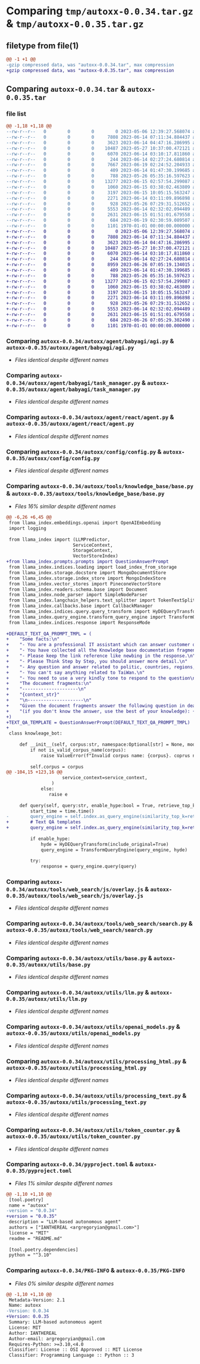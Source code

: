 # Comparing `tmp/autoxx-0.0.34.tar.gz` & `tmp/autoxx-0.0.35.tar.gz`

## filetype from file(1)

```diff
@@ -1 +1 @@
-gzip compressed data, was "autoxx-0.0.34.tar", max compression
+gzip compressed data, was "autoxx-0.0.35.tar", max compression
```

## Comparing `autoxx-0.0.34.tar` & `autoxx-0.0.35.tar`

### file list

```diff
@@ -1,18 +1,18 @@
--rw-r--r--   0        0        0        0 2023-05-06 12:39:27.568074 autoxx-0.0.34/README.md
--rw-r--r--   0        0        0     7808 2023-06-14 07:11:34.884437 autoxx-0.0.34/autoxx/agent/babyagi/agi.py
--rw-r--r--   0        0        0     3623 2023-06-14 04:47:16.286995 autoxx-0.0.34/autoxx/agent/babyagi/task_manager.py
--rw-r--r--   0        0        0    10487 2023-05-27 10:37:00.472121 autoxx-0.0.34/autoxx/agent/react/agent.py
--rw-r--r--   0        0        0     6070 2023-06-14 03:10:17.811860 autoxx-0.0.34/autoxx/config/config.py
--rw-r--r--   0        0        0      244 2023-06-14 02:27:24.680814 autoxx-0.0.34/autoxx/setup.py
--rw-r--r--   0        0        0     7667 2023-06-19 02:24:52.204933 autoxx-0.0.34/autoxx/tools/knowledge_base/base.py
--rw-r--r--   0        0        0      409 2023-06-14 01:47:30.199685 autoxx-0.0.34/autoxx/tools/llm/base.py
--rw-r--r--   0        0        0      788 2023-05-26 05:35:16.597623 autoxx-0.0.34/autoxx/tools/web_search/js/overlay.js
--rw-r--r--   0        0        0    13277 2023-06-15 02:57:54.299087 autoxx-0.0.34/autoxx/tools/web_search/search.py
--rw-r--r--   0        0        0     1060 2023-06-15 03:38:02.463809 autoxx-0.0.34/autoxx/utils/base.py
--rw-r--r--   0        0        0     3197 2023-06-15 10:05:15.563247 autoxx-0.0.34/autoxx/utils/llm.py
--rw-r--r--   0        0        0     2271 2023-06-14 03:11:09.896898 autoxx-0.0.34/autoxx/utils/openai_models.py
--rw-r--r--   0        0        0      928 2023-05-26 07:29:31.512652 autoxx-0.0.34/autoxx/utils/processing_html.py
--rw-r--r--   0        0        0     5553 2023-06-14 02:32:02.094489 autoxx-0.0.34/autoxx/utils/processing_text.py
--rw-r--r--   0        0        0     2631 2023-06-15 01:51:01.679558 autoxx-0.0.34/autoxx/utils/token_counter.py
--rw-r--r--   0        0        0      684 2023-06-19 02:30:59.089507 autoxx-0.0.34/pyproject.toml
--rw-r--r--   0        0        0     1101 1970-01-01 00:00:00.000000 autoxx-0.0.34/PKG-INFO
+-rw-r--r--   0        0        0        0 2023-05-06 12:39:27.568074 autoxx-0.0.35/README.md
+-rw-r--r--   0        0        0     7808 2023-06-14 07:11:34.884437 autoxx-0.0.35/autoxx/agent/babyagi/agi.py
+-rw-r--r--   0        0        0     3623 2023-06-14 04:47:16.286995 autoxx-0.0.35/autoxx/agent/babyagi/task_manager.py
+-rw-r--r--   0        0        0    10487 2023-05-27 10:37:00.472121 autoxx-0.0.35/autoxx/agent/react/agent.py
+-rw-r--r--   0        0        0     6070 2023-06-14 03:10:17.811860 autoxx-0.0.35/autoxx/config/config.py
+-rw-r--r--   0        0        0      244 2023-06-14 02:27:24.680814 autoxx-0.0.35/autoxx/setup.py
+-rw-r--r--   0        0        0     8959 2023-06-26 07:05:19.134015 autoxx-0.0.35/autoxx/tools/knowledge_base/base.py
+-rw-r--r--   0        0        0      409 2023-06-14 01:47:30.199685 autoxx-0.0.35/autoxx/tools/llm/base.py
+-rw-r--r--   0        0        0      788 2023-05-26 05:35:16.597623 autoxx-0.0.35/autoxx/tools/web_search/js/overlay.js
+-rw-r--r--   0        0        0    13277 2023-06-15 02:57:54.299087 autoxx-0.0.35/autoxx/tools/web_search/search.py
+-rw-r--r--   0        0        0     1060 2023-06-15 03:38:02.463809 autoxx-0.0.35/autoxx/utils/base.py
+-rw-r--r--   0        0        0     3197 2023-06-15 10:05:15.563247 autoxx-0.0.35/autoxx/utils/llm.py
+-rw-r--r--   0        0        0     2271 2023-06-14 03:11:09.896898 autoxx-0.0.35/autoxx/utils/openai_models.py
+-rw-r--r--   0        0        0      928 2023-05-26 07:29:31.512652 autoxx-0.0.35/autoxx/utils/processing_html.py
+-rw-r--r--   0        0        0     5553 2023-06-14 02:32:02.094489 autoxx-0.0.35/autoxx/utils/processing_text.py
+-rw-r--r--   0        0        0     2631 2023-06-15 01:51:01.679558 autoxx-0.0.35/autoxx/utils/token_counter.py
+-rw-r--r--   0        0        0      684 2023-06-26 07:05:29.302490 autoxx-0.0.35/pyproject.toml
+-rw-r--r--   0        0        0     1101 1970-01-01 00:00:00.000000 autoxx-0.0.35/PKG-INFO
```

### Comparing `autoxx-0.0.34/autoxx/agent/babyagi/agi.py` & `autoxx-0.0.35/autoxx/agent/babyagi/agi.py`

 * *Files identical despite different names*

### Comparing `autoxx-0.0.34/autoxx/agent/babyagi/task_manager.py` & `autoxx-0.0.35/autoxx/agent/babyagi/task_manager.py`

 * *Files identical despite different names*

### Comparing `autoxx-0.0.34/autoxx/agent/react/agent.py` & `autoxx-0.0.35/autoxx/agent/react/agent.py`

 * *Files identical despite different names*

### Comparing `autoxx-0.0.34/autoxx/config/config.py` & `autoxx-0.0.35/autoxx/config/config.py`

 * *Files identical despite different names*

### Comparing `autoxx-0.0.34/autoxx/tools/knowledge_base/base.py` & `autoxx-0.0.35/autoxx/tools/knowledge_base/base.py`

 * *Files 16% similar despite different names*

```diff
@@ -6,26 +6,45 @@
 from llama_index.embeddings.openai import OpenAIEmbedding
 import logging
 
 from llama_index import (LLMPredictor,
                         ServiceContext,
                         StorageContext,
                         VectorStoreIndex)
+from llama_index.prompts.prompts import QuestionAnswerPrompt
 from llama_index.indices.loading import load_index_from_storage
 from llama_index.storage.docstore import MongoDocumentStore
 from llama_index.storage.index_store import MongoIndexStore
 from llama_index.vector_stores import PineconeVectorStore
 from llama_index.readers.schema.base import Document
 from llama_index.node_parser import SimpleNodeParser
 from llama_index.langchain_helpers.text_splitter import TokenTextSplitter
 from llama_index.callbacks.base import CallbackManager
 from llama_index.indices.query.query_transform import HyDEQueryTransform
 from llama_index.query_engine.transform_query_engine import TransformQueryEngine
 from llama_index.indices.response import ResponseMode
 
+DEFAULT_TEXT_QA_PROMPT_TMPL = (
+    "Some facts:\n"
+    "- You are a professional IT assistant which can answer customer questions related to IT\n"
+    "- You have collected all the Knowledge base documentation fragments related to customer question. Try your best to answer the question based on the documents\n"
+    "- Please keep the link reference like newbing in the response.\n"
+    "- Please Think Step by Step, you should answer more detail.\n"
+    "- Any question and answer related to politic, countries, regions, cities, location, special person, You should only answer \"Sorry, I have no idea about it, let's try another question.\n\"\n"
+    "- You can't say anything related to TaiWan.\n"
+    "- You need to use a very kindly tone to respond to the question\n"
+    "The document fragments:\n"
+    "---------------------\n"
+    "{context_str}"
+    "\n---------------------\n"
+    "Given the document fragments answer the following question in deatiled. "
+    "(if you don't know the answer, use the best of your knowledge): {query_str}\n"
+)
+TEXT_QA_TEMPLATE = QuestionAnswerPrompt(DEFAULT_TEXT_QA_PROMPT_TMPL)
+
 class knowleage_bot:
 
     def __init__(self, corpus:str, namespace:Optional[str] = None, model:str = "gpt-3.5-turbo", embedding_model: str="text-embedding-ada-002"):
         if not is_valid_corpus_name(corpus):
             raise ValueError(f"Invalid corpus name: {corpus}. coprus name must consist of lower case alphanumeric characters or '-', and must start and end with an alphanumeric character")
 
         self.corpus = corpus
@@ -104,15 +123,16 @@
                     service_context=service_context,
                 )
             else:
                raise e
 
     def query(self, query:str, enable_hype:bool = True, retrieve_top_k:int = 3):
         start_time = time.time()
-        query_engine = self.index.as_query_engine(similarity_top_k=retrieve_top_k)
+        # Text QA templates
+        query_engine = self.index.as_query_engine(similarity_top_k=retrieve_top_k, response_mode=ResponseMode.SIMPLE_SUMMARIZE, text_qa_template=TEXT_QA_TEMPLATE)
 
         if enable_hype:
             hyde = HyDEQueryTransform(include_original=True)
             query_engine = TransformQueryEngine(query_engine, hyde)
 
         try:
             response = query_engine.query(query)
```

### Comparing `autoxx-0.0.34/autoxx/tools/web_search/js/overlay.js` & `autoxx-0.0.35/autoxx/tools/web_search/js/overlay.js`

 * *Files identical despite different names*

### Comparing `autoxx-0.0.34/autoxx/tools/web_search/search.py` & `autoxx-0.0.35/autoxx/tools/web_search/search.py`

 * *Files identical despite different names*

### Comparing `autoxx-0.0.34/autoxx/utils/base.py` & `autoxx-0.0.35/autoxx/utils/base.py`

 * *Files identical despite different names*

### Comparing `autoxx-0.0.34/autoxx/utils/llm.py` & `autoxx-0.0.35/autoxx/utils/llm.py`

 * *Files identical despite different names*

### Comparing `autoxx-0.0.34/autoxx/utils/openai_models.py` & `autoxx-0.0.35/autoxx/utils/openai_models.py`

 * *Files identical despite different names*

### Comparing `autoxx-0.0.34/autoxx/utils/processing_html.py` & `autoxx-0.0.35/autoxx/utils/processing_html.py`

 * *Files identical despite different names*

### Comparing `autoxx-0.0.34/autoxx/utils/processing_text.py` & `autoxx-0.0.35/autoxx/utils/processing_text.py`

 * *Files identical despite different names*

### Comparing `autoxx-0.0.34/autoxx/utils/token_counter.py` & `autoxx-0.0.35/autoxx/utils/token_counter.py`

 * *Files identical despite different names*

### Comparing `autoxx-0.0.34/pyproject.toml` & `autoxx-0.0.35/pyproject.toml`

 * *Files 1% similar despite different names*

```diff
@@ -1,10 +1,10 @@
 [tool.poetry]
 name = "autoxx"
-version = "0.0.34"
+version = "0.0.35"
 description = "LLM-based autonomous agent"
 authors = ["IANTHEREAL <argregoryian@gmail.com>"]
 license = "MIT"
 readme = "README.md"
 
 [tool.poetry.dependencies]
 python = "^3.10"
```

### Comparing `autoxx-0.0.34/PKG-INFO` & `autoxx-0.0.35/PKG-INFO`

 * *Files 0% similar despite different names*

```diff
@@ -1,10 +1,10 @@
 Metadata-Version: 2.1
 Name: autoxx
-Version: 0.0.34
+Version: 0.0.35
 Summary: LLM-based autonomous agent
 License: MIT
 Author: IANTHEREAL
 Author-email: argregoryian@gmail.com
 Requires-Python: >=3.10,<4.0
 Classifier: License :: OSI Approved :: MIT License
 Classifier: Programming Language :: Python :: 3
```

